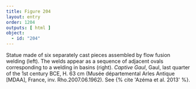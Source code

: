 ```yaml
---
title: Figure 204
layout: entry
order: 1204
outputs: [ html ]
object:
  - id: "204"
---
```


Statue made of six separately cast pieces assembled by flow fusion welding (left). The welds appear as a sequence of adjacent ovals corresponding to a welding in basins (right). *Captive Gaul*, Gaul, last quarter of the 1st century BCE, H. 63 cm (Musée départemental Arles Antique [MDAA], France, inv. Rho.2007.06.1962). See {% cite 'Azéma et al. 2013' %}.
